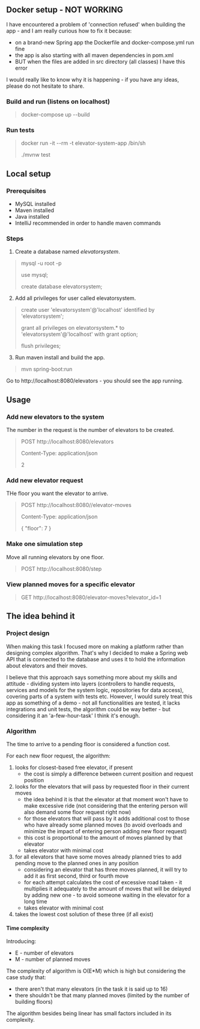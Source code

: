 ## Docker setup - NOT WORKING

I have encountered a problem of 'connection refused' when building the app - and I am
really curious how to fix it because:
- on a brand-new Spring app the Dockerfile and docker-compose.yml run fine
- the app is also starting with all maven dependencies in pom.xml
- BUT when the files are added in src directory (all classes) I have this error

I would really like to know why it is happening - if you have any ideas, please do not hesitate
to share.

### Build and run (listens on localhost)
> docker-compose up --build

### Run tests
> docker run -it --rm -t elevator-system-app /bin/sh
>
> ./mvnw test

## Local setup
### Prerequisites

- MySQL installed
- Maven installed
- Java installed
- IntelliJ recommended in order to handle maven commands

### Steps

1. Create a database named _elevatorsystem_.
> mysql -u root -p
> 
> use mysql;
> 
> create database elevatorsystem;
2. Add all privileges for user called elevatorsystem.
> create user 'elevatorsystem'@'localhost' identified by 'elevatorsystem';
> 
> grant all privileges on elevatorsystem.* to 'elevatorsystem'@'localhost' with grant option;
>
> flush privileges;
3. Run maven install and build the app.
> mvn spring-boot:run

Go to http://localhost:8080/elevators - you should see the app running.

## Usage

### Add new elevators to the system
The number in the request is the number of elevators to be created.

> POST http://localhost:8080/elevators
> 
> Content-Type: application/json
> 
> 2

### Add new elevator request
THe floor you want the elevator to arrive.

> POST http://localhost:8080//elevator-moves
> 
> Content-Type: application/json
> 
> {
> "floor": 7
> }

### Make one simulation step
Move all running elevators by one floor.

> POST http://localhost:8080/step

### View planned moves for a specific elevator

> GET http://localhost:8080/elevator-moves?elevator_id=1

## The idea behind it
### Project design
When making this task I focused more on making a platform rather than designing complex 
algorithm. That's why I decided to make a Spring web API that is connected to the database and uses it
to hold the information about elevators and their moves.

I believe that this approach says something more about my skills and attitude - dividing system
into layers (controllers to handle requests, services and models for the system logic, 
repositories for data access), covering parts of a system with tests etc. However, I would surely treat
this app as something of a demo - not all functionalities are tested, it lacks integrations and unit tests,
the algorithm could be way better - but considering it an 'a-few-hour-task' I think it's enough.

### Algorithm
The time to arrive to a pending floor is considered a function cost.

For each new floor request, the algorithm:
1. looks for closest-based free elevator, if present
   - the cost is simply a difference between current position and request position
2. looks for the elevators that will pass by requested floor in their current moves
   - the idea behind it is that the elevator at that moment won't have to make excessive ride
     (not considering that the entering person will also demand some floor request right now)
   - for those elevators that will pass by it adds additional cost to those who have already some
   planned moves (to avoid overloads and minimize the impact of entering person adding new floor request)
   - this cost is proportional to the amount of moves planned by that elevator
   - takes elevator with minimal cost
3. for all elevators that have some moves already planned tries to add pending move
  to the planned ones in any position
   - considering an elevator that has three moves planned, it will try to add it as first
     second, third or fourth move
   - for each attempt calculates the cost of excessive road taken - it multiplies it adequately to the amount
   of moves that will be delayed by adding new one - to avoid someone waiting in the elevator for a long time
   - takes elevator with minimal cost
4. takes the lowest cost solution of these three (if all exist)

#### Time complexity

Introducing:
- E - number of elevators
- M - number of planned moves

The complexity of algorithm is O(E*M) which is high but considering the case study that:
- there aren't that many elevators (in the task it is said up to 16)
- there shouldn't be that many planned moves (limited by the number of building floors)

The algorithm besides being linear has small factors included in its complexity.